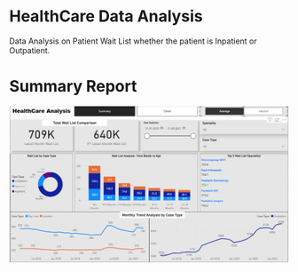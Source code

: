 # HealthCare Data Analysis
Data Analysis on Patient Wait List whether the patient is Inpatient or Outpatient.

# Summary Report
![](https://github.com/naveen12334/HealthCare-Data-Analysis/blob/main/Images/Summary.png)
